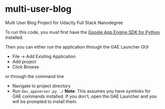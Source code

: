 # multi-user-blog
Multi User Blog Project for Udacity Full Stack Nanodegree

To run this code, you must first have the [Google App Engine SDK for Python](https://cloud.google.com/appengine/downloads) installed.

Then you can either run the application through the GAE Launcher GUI
  - File -> Add Existing Application
  - Add project
  - Click Browse
  
or through the command line
  - Navigate to project directory
  - Run `dev_appserver.py ./`
__Note__: This assumes you have symlinks for GAE commands installed. If you don't, open the GAE Launcher and you will be prompted to install them.
